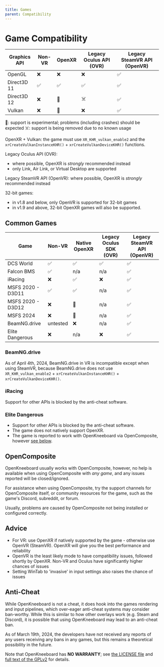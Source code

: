 ```yaml
---
title: Games
parent: Compatibility
---
```


# Game Compatibility

| Graphics API | Non-VR | OpenXR | Legacy Oculus API (OVR) | Legacy SteamVR API (OpenVR) |
| -------------|--------|--------|--------|---------|
| OpenGL       | ❌ | ❌ | ❌ | ✅ |
| Direct3D 11  | ✅ | ✅ | ✅ | ✅ |
| Direct3D 12  | ❌ | 🧪 | ☠️ | ✅ |
| Vulkan       | ❌ | 🧪 | ❌ | ✅ |

🧪: support is experimental; problems (including crashes) should be expected
☠️: support is being removed due to no known usage

OpenXR + Vulkan: the game must use `XR_KHR_vulkan_enable2` and the `xrCreateVulkanInstanceKHR()` + `xrCreateVulkanDeviceKHR()` functions.

Legacy Oculus API (OVR):

- where possible, OpenXR is *strongly* recommended instead
- only Link, Air Link, or Virtual Desktop are supported

Legacy SteamVR API (OpenVR): where possible, OpenXR is *strongly* recommended instead

32-bit games:

- in v1.8 and below, only OpenVR is supported for 32-bit games
- in v1.9 and above, 32-bit OpenXR games will also be supported.

## Common Games

| Game              | Non-VR   | Native OpenXR | Legacy Oculus SDK (OVR) | Legacy SteamVR API (OpenVR) |
|-------------------|----------|---------------|-------------------------|-----------------------------|
| DCS World         | ✅        | ✅             | ✅                       | ✅                           |
| Falcon BMS        | ✅        | n/a           | n/a                     | ✅                           |
| iRacing           | ❌        | ✅             | ❌                       | ✅                           |
| MSFS 2020 - D3D11 | ✅        | ✅             | n/a                     | ✅                           |
| MSFS 2020 - D3D12 | ❌        | 🧪            | n/a                     | ✅                           |
| MSFS 2024         | ❌        | 🧪            | n/a                     | ✅                           |
| BeamNG.drive      | untested | ❌             | n/a                     | ✅                           |
| Elite Dangerous  | ❌ | n/a | ❌ | ✅ |

### BeamNG.drive

As of April 4th, 2024, BeamNG.drive in VR is incompatible except when using SteamVR, because BeamNG.drive does not use `XR_KHR_vulkan_enable2` + `xrCreateVulkanInstanceKHR()` + `xrCreateVulkanDeviceKHR()`.

### iRacing

Support for other APIs is blocked by the anti-cheat software.

### Elite Dangerous

- Support for other APIs is blocked by the anti-cheat software.
- The game does not natively support OpenXR.
- The game is reported to work with OpenKneeboard via OpenComposite, however [see below](#OpenComposite).

## OpenComposite

OpenKneeboard usually works with OpenComposite, however, no help is available when using OpenComposite with *any game*, and any issues reported will be closed/ignored.

For assistance when using OpenComposite, try the support channels for OpenComposite itself, or community resources for the game, such as the game's Discord, subreddit, or forum.

Usually, problems are caused by OpenComposite not being installed or configured correctly.

## Advice

- For VR: use OpenXR if natively supported by the game - otherwise use OpenVR (SteamVR). OpenXR will give you the best performance and reliability
- OpenVR is the least likely mode to have compatibility issues, followed shortly by OpenXR. Non-VR and Oculus have significantly higher chances of issues
- Setting WinTab to 'invasive' in input settings also raises the chance of issues

## Anti-Cheat

While OpenKneeboard is not a cheat, it does hook into the games rendering and input pipelines, which over-eager anti-cheat systems may consider ban-worthy. While this is similar to how other overlays work (e.g. Steam and Discord), it is possible that using OpenKneeboard may lead to an anti-cheat ban.

As of March 19th, 2024, the developers have not received any reports of any users receiving any bans in any games, but this remains a theoretical possibility in the future.

Note that OpenKneeboard has **NO WARRANTY**; see [the LICENSE file](https://raw.githubusercontent.com/OpenKneeboard/OpenKneeboard/master/LICENSE) and [full text of the GPLv2](https://raw.githubusercontent.com/OpenKneeboard/OpenKneeboard/master/gpl-2.0.txt) for details.
